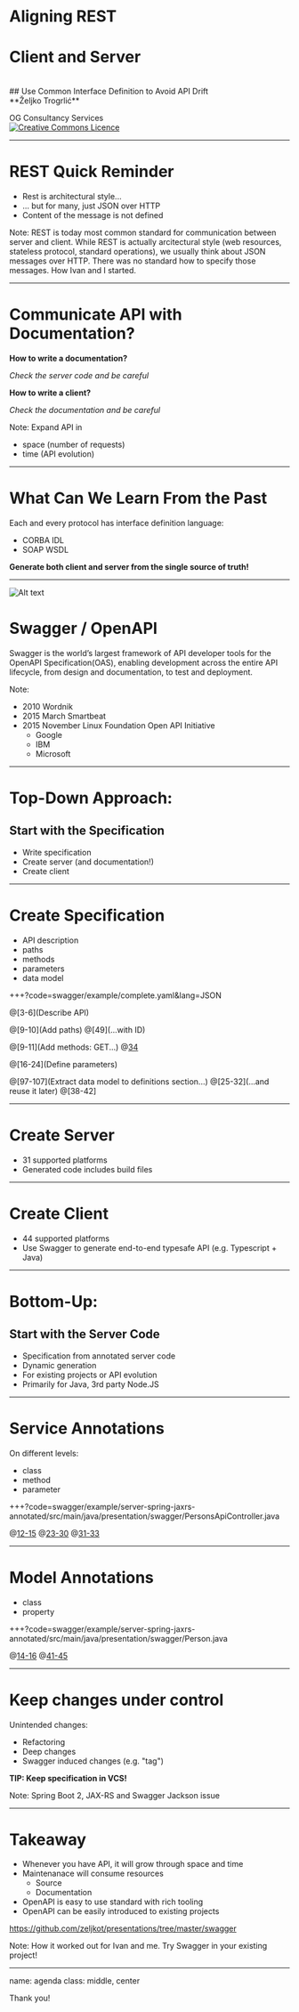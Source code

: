 # Aligning REST
# Client and Server
<BR>
## Use Common Interface Definition to Avoid API Drift
<BR>
**Željko Trogrlić**

OG Consultancy Services
<BR>
<a rel="license" href="http://creativecommons.org/licenses/by/4.0/"><img alt="Creative Commons Licence" style="border-width:0" src="https://i.creativecommons.org/l/by/4.0/88x31.png" /></a>

---

# REST Quick Reminder

* Rest is architectural style...
* ... but for many, just JSON over HTTP
* Content of the message is not defined

Note:
REST is today most common standard for communication between server and client.
While REST is actually arcitectural style (web resources, stateless protocol, standard operations),
we usually think about JSON messages over HTTP.
There was no standard how to specify those messages.
How Ivan and I started.

---

# Communicate API with Documentation?

**How to write a documentation?**

_Check the server code and be careful_

**How to write a client?**       

_Check the documentation and be careful_

Note:
Expand API in
* space (number of requests)
* time (API evolution)

---

# What Can We Learn From the Past
Each and every protocol has interface definition language:
* CORBA IDL
* SOAP WSDL

**Generate both client and server from the single source of truth!**

---

![Alt text](http://github.com/OAI/OpenAPI-Style-Guide/raw/master/graphics/bitmap/OpenAPI_Logo_Pantone.png "Logo")
# Swagger / OpenAPI
Swagger is the world’s largest framework of API developer tools 
for the OpenAPI Specification(OAS),
enabling development across the entire API lifecycle,
from design and documentation, to test and deployment.

Note:
* 2010 Wordnik
* 2015 March Smartbeat
* 2015 November Linux Foundation Open API Initiative
  * Google
  * IBM
  * Microsoft

---

# Top-Down Approach:
## Start with the Specification

* Write specification
* Create server (and documentation!)
* Create client

---

# Create Specification

* API description
* paths
* methods
* parameters
* data model

+++?code=swagger/example/complete.yaml&lang=JSON

@[3-6](Describe API)

@[9-10](Add paths)
@[49](...with ID)

@[9-11](Add methods: GET...)
@[34](...POST)

@[16-24](Define parameters)

@[97-107](Extract data model to definitions section...)
@[25-32](...and reuse it later)
@[38-42]

---

# Create Server
* 31 supported platforms
* Generated code includes build files

---

# Create Client
* 44 supported platforms
* Use Swagger to generate end-to-end typesafe API (e.g. Typescript + Java)

---

# Bottom-Up:
## Start with the Server Code

* Specification from annotated server code
* Dynamic generation
* For existing projects or API evolution
* Primarily for Java, 3rd party Node.JS

---

# Service Annotations

On different levels:
* class
* method
* parameter

+++?code=swagger/example/server-spring-jaxrs-annotated/src/main/java/presentation/swagger/PersonsApiController.java

@[12-15](Class)
@[23-30](Method)
@[31-33](Parameters)

---

# Model Annotations

* class
* property

+++?code=swagger/example/server-spring-jaxrs-annotated/src/main/java/presentation/swagger/Person.java

@[14-16](Class)
@[41-45](Property)

---

# Keep changes under control
Unintended changes:
* Refactoring
* Deep changes
* Swagger induced changes (e.g. "tag")

**TIP: Keep specification in VCS!**

Note:
Spring Boot 2, JAX-RS and Swagger Jackson issue

---

# Takeaway
* Whenever you have API, it will grow through space and time
* Maintenanace will consume resources
  * Source
  * Documentation
* OpenAPI is easy to use standard with rich tooling
* OpenAPI can be easily introduced to existing projects

https://github.com/zeljkot/presentations/tree/master/swagger

Note:
How it worked out for Ivan and me.
Try Swagger in your existing project!

---

name: agenda
class: middle, center

Thank you!
